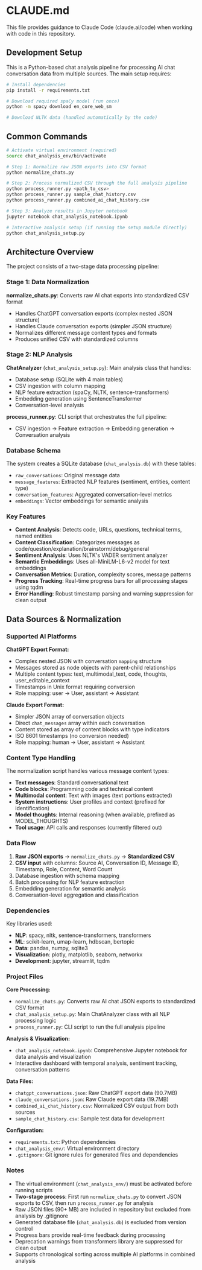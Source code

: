 # CLAUDE.md

This file provides guidance to Claude Code (claude.ai/code) when working with code in this repository.

## Development Setup

This is a Python-based chat analysis pipeline for processing AI chat conversation data from multiple sources. The main setup requires:

```bash
# Install dependencies
pip install -r requirements.txt

# Download required spaCy model (run once)
python -m spacy download en_core_web_sm

# Download NLTK data (handled automatically by the code)
```

## Common Commands

```bash
# Activate virtual environment (required)
source chat_analysis_env/bin/activate

# Step 1: Normalize raw JSON exports into CSV format
python normalize_chats.py

# Step 2: Process normalized CSV through the full analysis pipeline
python process_runner.py <path_to_csv>
python process_runner.py sample_chat_history.csv
python process_runner.py combined_ai_chat_history.csv

# Step 3: Analyze results in Jupyter notebook
jupyter notebook chat_analysis_notebook.ipynb

# Interactive analysis setup (if running the setup module directly)
python chat_analysis_setup.py
```

## Architecture Overview

The project consists of a two-stage data processing pipeline:

### Stage 1: Data Normalization
**normalize_chats.py**: Converts raw AI chat exports into standardized CSV format
- Handles ChatGPT conversation exports (complex nested JSON structure)
- Handles Claude conversation exports (simpler JSON structure)
- Normalizes different message content types and formats
- Produces unified CSV with standardized columns

### Stage 2: NLP Analysis
**ChatAnalyzer** (`chat_analysis_setup.py`): Main analysis class that handles:
- Database setup (SQLite with 4 main tables)
- CSV ingestion with column mapping
- NLP feature extraction (spaCy, NLTK, sentence-transformers)
- Embedding generation using SentenceTransformer
- Conversation-level analysis

**process_runner.py**: CLI script that orchestrates the full pipeline:
- CSV ingestion → Feature extraction → Embedding generation → Conversation analysis

### Database Schema

The system creates a SQLite database (`chat_analysis.db`) with these tables:
- `raw_conversations`: Original message data
- `message_features`: Extracted NLP features (sentiment, entities, content type)
- `conversation_features`: Aggregated conversation-level metrics
- `embeddings`: Vector embeddings for semantic analysis

### Key Features

- **Content Analysis**: Detects code, URLs, questions, technical terms, named entities
- **Content Classification**: Categorizes messages as code/question/explanation/brainstorm/debug/general
- **Sentiment Analysis**: Uses NLTK's VADER sentiment analyzer
- **Semantic Embeddings**: Uses all-MiniLM-L6-v2 model for text embeddings
- **Conversation Metrics**: Duration, complexity scores, message patterns
- **Progress Tracking**: Real-time progress bars for all processing stages using tqdm
- **Error Handling**: Robust timestamp parsing and warning suppression for clean output

## Data Sources & Normalization

### Supported AI Platforms

**ChatGPT Export Format:**
- Complex nested JSON with conversation `mapping` structure
- Messages stored as node objects with parent-child relationships
- Multiple content types: text, multimodal_text, code, thoughts, user_editable_context
- Timestamps in Unix format requiring conversion
- Role mapping: user → User, assistant → Assistant

**Claude Export Format:**
- Simpler JSON array of conversation objects
- Direct `chat_messages` array within each conversation
- Content stored as array of content blocks with type indicators
- ISO 8601 timestamps (no conversion needed)
- Role mapping: human → User, assistant → Assistant

### Content Type Handling

The normalization script handles various message content types:
- **Text messages**: Standard conversational text
- **Code blocks**: Programming code and technical content
- **Multimodal content**: Text with images (text portions extracted)
- **System instructions**: User profiles and context (prefixed for identification)
- **Model thoughts**: Internal reasoning (when available, prefixed as MODEL_THOUGHTS)
- **Tool usage**: API calls and responses (currently filtered out)

### Data Flow

1. **Raw JSON exports** → `normalize_chats.py` → **Standardized CSV**
2. **CSV input** with columns: Source AI, Conversation ID, Message ID, Timestamp, Role, Content, Word Count
3. Database ingestion with schema mapping
4. Batch processing for NLP feature extraction
5. Embedding generation for semantic analysis
6. Conversation-level aggregation and classification

### Dependencies

Key libraries used:
- **NLP**: spacy, nltk, sentence-transformers, transformers
- **ML**: scikit-learn, umap-learn, hdbscan, bertopic
- **Data**: pandas, numpy, sqlite3
- **Visualization**: plotly, matplotlib, seaborn, networkx
- **Development**: jupyter, streamlit, tqdm

### Project Files

**Core Processing:**
- `normalize_chats.py`: Converts raw AI chat JSON exports to standardized CSV format
- `chat_analysis_setup.py`: Main ChatAnalyzer class with all NLP processing logic
- `process_runner.py`: CLI script to run the full analysis pipeline

**Analysis & Visualization:**
- `chat_analysis_notebook.ipynb`: Comprehensive Jupyter notebook for data analysis and visualization
- Interactive dashboard with temporal analysis, sentiment tracking, conversation patterns

**Data Files:**
- `chatgpt_conversations.json`: Raw ChatGPT export data (90.7MB)
- `claude_conversations.json`: Raw Claude export data (19.7MB)
- `combined_ai_chat_history.csv`: Normalized CSV output from both sources
- `sample_chat_history.csv`: Sample test data for development

**Configuration:**
- `requirements.txt`: Python dependencies
- `chat_analysis_env/`: Virtual environment directory
- `.gitignore`: Git ignore rules for generated files and dependencies

### Notes

- The virtual environment (`chat_analysis_env/`) must be activated before running scripts
- **Two-stage process**: First run `normalize_chats.py` to convert JSON exports to CSV, then run `process_runner.py` for analysis
- Raw JSON files (90+ MB) are included in repository but excluded from analysis by .gitignore
- Generated database file (`chat_analysis.db`) is excluded from version control
- Progress bars provide real-time feedback during processing
- Deprecation warnings from transformers library are suppressed for clean output
- Supports chronological sorting across multiple AI platforms in combined analysis